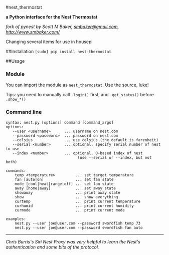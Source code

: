 #nest_thermostat

**a Python interface for the Nest Thermostat**
 
*fork of pynest by Scott M Baker, smbaker@gmail.com, http://www.smbaker.com/*

Changing several items for use in housepi

##Installation
`[sudo] pip install nest-thermostat`

##Usage

### Module

You can import the module as `nest_thermostat`. Use the source, luke!

Tips: you need to manually call `.login()` first, and `.get_status()` before `.show_*()`

### Command line
```
syntax: nest.py [options] command [command_args]
options:
   --user <username>      ... username on nest.com
   --password <password>  ... password on nest.com
   --celsius              ... use celsius (the default is farenheit)
   --serial <number>      ... optional, specify serial number of nest to use
   --index <number>       ... optional, 0-based index of nest
                                (use --serial or --index, but not both)

commands:
    temp <temperature>         ... set target temperature
    fan [auto|on]              ... set fan state
    mode [cool|heat|range|off] ... set fan state
    away [home|away]           ... set away state
    showaway                   ... print away state
    show                       ... show everything
    curtemp                    ... print current temperature
    curhumid                   ... print current humidity
    curmode                    ... print current mode

examples:
    nest.py --user joe@user.com --password swordfish temp 73
    nest.py --user joe@user.com --password swordfish fan auto
```


---

*Chris Burris's Siri Nest Proxy was very helpful to learn the Nest's authentication and some bits of the protocol.*
